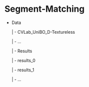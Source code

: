 # Segment-Matching

- Data

  | - CVLab_UniBO_D-Textureless
  
    | - ...
    
  | - Results
  
    | - results_0
    
    | - results_1
    
    | - ...
    

